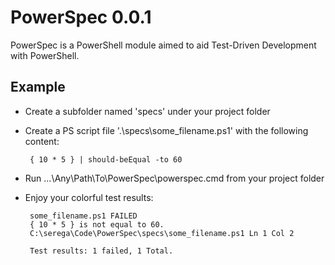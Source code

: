 PowerSpec 0.0.1
====

PowerSpec is a PowerShell module aimed to aid Test-Driven Development with PowerShell.

Example
----

 - Create a subfolder named 'specs' under your project folder
 - Create a PS script file '.\specs\some_filename.ps1' with the following content:

		{ 10 * 5 } | should-beEqual -to 60

 - Run .\..\Any\Path\To\PowerSpec\powerspec.cmd from your project folder
 - Enjoy your colorful test results:

		some_filename.ps1 FAILED
		{ 10 * 5 } is not equal to 60.
		C:\serega\Code\PowerSpec\specs\some_filename.ps1 Ln 1 Col 2
		
		Test results: 1 failed, 1 Total.
